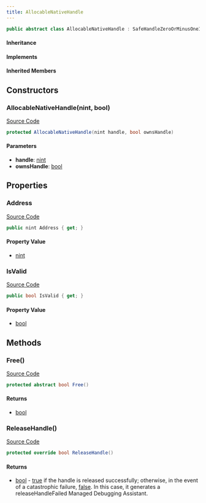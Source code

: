 ```yaml
---
title: AllocableNativeHandle
---
```


```csharp
public abstract class AllocableNativeHandle : SafeHandleZeroOrMinusOneIsInvalid, IDisposable, INativeHandle
```

#### Inheritance

#### Implements

#### Inherited Members

## Constructors

### AllocableNativeHandle(nint, bool)

[Source Code](https://github.com/swiftly-solution/swiftlys2/blob/beta/managed/src/SwiftlyS2.Shared/Natives/AllocableNativeHandle.cs#L11)

```csharp
protected AllocableNativeHandle(nint handle, bool ownsHandle)
```

#### Parameters

- **handle**: [nint](https://learn.microsoft.com/dotnet/api/system.intptr)
- **ownsHandle**: [bool](https://learn.microsoft.com/dotnet/api/system.boolean)

## Properties

### Address

[Source Code](https://github.com/swiftly-solution/swiftlys2/blob/beta/managed/src/SwiftlyS2.Shared/Natives/AllocableNativeHandle.cs#L15)

```csharp
public nint Address { get; }
```

#### Property Value

- [nint](https://learn.microsoft.com/dotnet/api/system.intptr)

### IsValid

[Source Code](https://github.com/swiftly-solution/swiftlys2/blob/beta/managed/src/SwiftlyS2.Shared/Natives/AllocableNativeHandle.cs#L9)

```csharp
public bool IsValid { get; }
```

#### Property Value

- [bool](https://learn.microsoft.com/dotnet/api/system.boolean)

## Methods

### Free()

[Source Code](https://github.com/swiftly-solution/swiftlys2/blob/beta/managed/src/SwiftlyS2.Shared/Natives/AllocableNativeHandle.cs#L17)

```csharp
protected abstract bool Free()
```

#### Returns

- [bool](https://learn.microsoft.com/dotnet/api/system.boolean)

### ReleaseHandle()

[Source Code](https://github.com/swiftly-solution/swiftlys2/blob/beta/managed/src/SwiftlyS2.Shared/Natives/AllocableNativeHandle.cs#L19)

```csharp
protected override bool ReleaseHandle()
```

#### Returns

- [bool](https://learn.microsoft.com/dotnet/api/system.boolean) - <a href="https://learn.microsoft.com/dotnet/csharp/language-reference/builtin-types/bool">true</a> if the handle is released successfully; otherwise, in the event of a catastrophic failure, <a href="https://learn.microsoft.com/dotnet/csharp/language-reference/builtin-types/bool">false</a>. In this case, it generates a releaseHandleFailed Managed Debugging Assistant.

